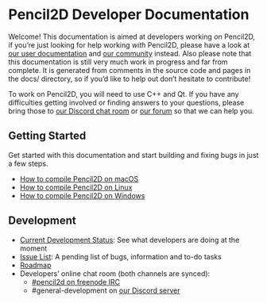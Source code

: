 # Pencil2D Developer Documentation

Welcome! This documentation is aimed at developers working *on* Pencil2D, if you’re just looking for help working *with* Pencil2D, please have a look at [our user documentation](https://www.pencil2d.org/doc/) and [our community](https://www.pencil2d.org/community/) instead. Also please note that this documentation is still very much work in progress and far from complete. It is generated from comments in the source code and pages in the docs/ directory, so if you’d like to help out don’t hesitate to contribute!

To work on Pencil2D, you will need to use C++ and Qt. If you have any difficulties getting involved or finding answers to your questions, please bring those to [our Discord chat room](https://discord.gg/8FxdV2g) or [our forum](https://discuss.pencil2d.org) so that we can help you.

## Getting Started

Get started with this documentation and start building and fixing bugs in just a few steps.

- [How to compile Pencil2D on macOS](docs/build_mac.md)
- [How to compile Pencil2D on Linux](docs/build_linux.md)
- [How to compile Pencil2D on Windows](docs/build_win.md)

## Development

- [Current Development Status](https://github.com/pencil2d/pencil/projects/1): See what developers are doing at the moment
- [Issue List](https://github.com/pencil2d/pencil/issues/): A pending list of bugs, information and to-do tasks
- [Roadmap](https://github.com/pencil2d/pencil/issues/540)
- Developers’ online chat room (both channels are synced):
  - [#pencil2d on freenode IRC](https://webchat.freenode.net/?channels=#pencil2d)
  - #general-development on [our Discord server](https://discord.gg/8FxdV2g)
